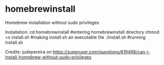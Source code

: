 # homebrewinstall
Homebrew installation without sudo privileges

Installation:
cd homebrewinstall #entering homebrewinstall directory
chmod +x install.sh #making install.sh an executable file
./install.sh #running install.sh

Credits:
judepereira on https://superuser.com/questions/619498/can-i-install-homebrew-without-sudo-privileges

